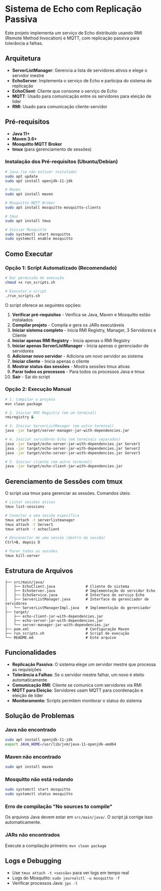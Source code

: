 # Sistema de Echo com Replicação Passiva

Este projeto implementa um serviço de Echo distribuído usando RMI (Remote Method Invocation) e MQTT, com replicação passiva para tolerância a falhas.

## Arquitetura

- **ServerListManager**: Gerencia a lista de servidores ativos e elege o servidor mestre
- **EchoServer**: Implementa o serviço de Echo e participa do sistema de replicação
- **EchoClient**: Cliente que consome o serviço de Echo
- **MQTT**: Usado para comunicação entre os servidores para eleição de líder
- **RMI**: Usado para comunicação cliente-servidor

## Pré-requisitos

- **Java 11+**
- **Maven 3.6+**
- **Mosquitto MQTT Broker**
- **tmux** (para gerenciamento de sessões)

### Instalação dos Pré-requisitos (Ubuntu/Debian)

```bash
# Java (se não estiver instalado)
sudo apt update
sudo apt install openjdk-11-jdk

# Maven
sudo apt install maven

# Mosquitto MQTT Broker
sudo apt install mosquitto mosquitto-clients

# tmux
sudo apt install tmux

# Iniciar Mosquitto
sudo systemctl start mosquitto
sudo systemctl enable mosquitto
```

## Como Executar

### Opção 1: Script Automatizado (Recomendado)

```bash
# Dar permissão de execução
chmod +x run_scripts.sh

# Executar o script
./run_scripts.sh
```

O script oferece as seguintes opções:
1. **Verificar pré-requisitos** - Verifica se Java, Maven e Mosquitto estão instalados
2. **Compilar projeto** - Compila e gera os JARs executáveis
3. **Iniciar sistema completo** - Inicia RMI Registry, Manager, 3 Servidores e Cliente
4. **Iniciar apenas RMI Registry** - Inicia apenas o RMI Registry
5. **Iniciar apenas ServerListManager** - Inicia apenas o gerenciador de servidores
6. **Adicionar novo servidor** - Adiciona um novo servidor ao sistema
7. **Iniciar cliente** - Inicia apenas o cliente
8. **Mostrar status das sessões** - Mostra sessões tmux ativas
9. **Parar todos os processos** - Para todos os processos Java e tmux
10. **Sair** - Sai do script

### Opção 2: Execução Manual

```bash
# 1. Compilar o projeto
mvn clean package

# 2. Iniciar RMI Registry (em um terminal)
rmiregistry &

# 3. Iniciar ServerListManager (em outro terminal)
java -jar target/server-manager-jar-with-dependencies.jar

# 4. Iniciar servidores Echo (em terminais separados)
java -jar target/echo-server-jar-with-dependencies.jar Server1
java -jar target/echo-server-jar-with-dependencies.jar Server2
java -jar target/echo-server-jar-with-dependencies.jar Server3

# 5. Iniciar cliente (em outro terminal)
java -jar target/echo-client-jar-with-dependencies.jar
```

## Gerenciamento de Sessões com tmux

O script usa tmux para gerenciar as sessões. Comandos úteis:

```bash
# Listar sessões ativas
tmux list-sessions

# Conectar a uma sessão específica
tmux attach -t serverlistmanager
tmux attach -t Server1
tmux attach -t echoclient

# Desconectar de uma sessão (dentro da sessão)
Ctrl+B, depois D

# Parar todas as sessões
tmux kill-server
```

## Estrutura de Arquivos

```
├── src/main/java/
│   ├── EchoClient.java              # Cliente do sistema
│   ├── EchoServer.java              # Implementação do servidor Echo
│   ├── EchoService.java             # Interface do serviço Echo
│   ├── ServerListManager.java       # Interface do gerenciador de servidores
│   └── ServerListManagerImpl.java   # Implementação do gerenciador
├── target/
│   ├── echo-client-jar-with-dependencies.jar
│   ├── echo-server-jar-with-dependencies.jar
│   └── server-manager-jar-with-dependencies.jar
├── pom.xml                          # Configuração Maven
├── run_scripts.sh                   # Script de execução
└── README.md                        # Este arquivo
```

## Funcionalidades

- **Replicação Passiva**: O sistema elege um servidor mestre que processa as requisições
- **Tolerância a Falhas**: Se o servidor mestre falhar, um novo é eleito automaticamente
- **Comunicação RMI**: Cliente se comunica com servidores via RMI
- **MQTT para Eleição**: Servidores usam MQTT para coordenação e eleição de líder
- **Monitoramento**: Scripts permitem monitorar o status do sistema

## Solução de Problemas

### Java não encontrado
```bash
sudo apt install openjdk-11-jdk
export JAVA_HOME=/usr/lib/jvm/java-11-openjdk-amd64
```

### Maven não encontrado
```bash
sudo apt install maven
```

### Mosquitto não está rodando
```bash
sudo systemctl start mosquitto
sudo systemctl status mosquitto
```

### Erro de compilação "No sources to compile"
Os arquivos Java devem estar em `src/main/java/`. O script já corrige isso automaticamente.

### JARs não encontrados
Execute a compilação primeiro: `mvn clean package`

## Logs e Debugging

- Use `tmux attach -t <sessão>` para ver logs em tempo real
- Logs do Mosquitto: `sudo journalctl -u mosquitto -f`
- Verificar processos Java: `jps -l`
